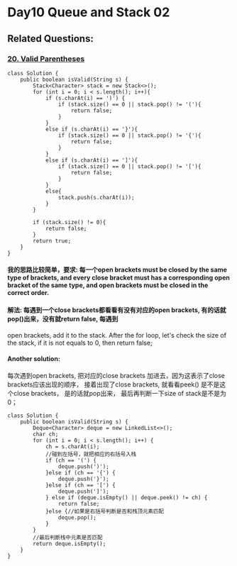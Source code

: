 # Day10 Queue and Stack 02

## Related Questions:
### [20. Valid Parentheses](https://leetcode.com/problems/valid-parentheses/description/)
```
class Solution {
    public boolean isValid(String s) {
        Stack<Character> stack = new Stack<>();
        for (int i = 0; i < s.length(); i++){
            if (s.charAt(i) == ')') {
                if (stack.size() == 0 || stack.pop() != '('){
                    return false;
                }
            }
            else if (s.charAt(i) == '}'){
                if (stack.size() == 0 || stack.pop() != '{'){
                    return false;
                }
            }
            else if (s.charAt(i) == ']'){
                if (stack.size() == 0 || stack.pop() != '['){
                    return false;
                }
            }
            else{
                stack.push(s.charAt(i));
            }
        }

        if (stack.size() != 0){
            return false;
        }
        return true;
    }
}
```
#### 我的思路比较简单，要求: 每一个open brackets must be closed by the same type of brackets, and every close bracket must has a corresponding open bracket of the same type, and open brackets must be closed in the correct order. 
#### 解法: 每遇到一个close brackets都看看有没有对应的open brackets, 有的话就pop()出来，没有就return false, 每遇到
open brackets, add it to the stack. After the for loop, let's check the size of the stack, if it is not equals to 0, then return false;

#### Another solution:
每次遇到open brackets, 把对应的close brackets 加进去，因为这表示了close brackets应该出现的顺序， 接着出现了close brackets, 就看看peek() 是不是这个close brackets， 是的话就pop出来， 最后再判断一下size of stack是不是为0；

```
class Solution {
    public boolean isValid(String s) {
        Deque<Character> deque = new LinkedList<>();
        char ch;
        for (int i = 0; i < s.length(); i++) {
            ch = s.charAt(i);
            //碰到左括号，就把相应的右括号入栈
            if (ch == '(') {
                deque.push(')');
            }else if (ch == '{') {
                deque.push('}');
            }else if (ch == '[') {
                deque.push(']');
            } else if (deque.isEmpty() || deque.peek() != ch) {
                return false;
            }else {//如果是右括号判断是否和栈顶元素匹配
                deque.pop();
            }
        }
        //最后判断栈中元素是否匹配
        return deque.isEmpty();
    }
}
```

